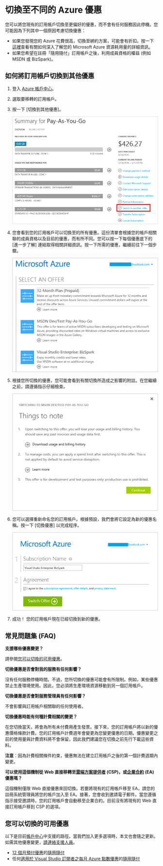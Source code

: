 <properties
	pageTitle="切換至不同的 Azure 優惠 | Microsoft Azure"
	description="說明 Azure 訂閱者如何切換至不同的 Azure 優惠"
	services=""
	documentationCenter=""
	authors="genlin"
	manager="msmbaldwin"
	editor="n/a"
	tags="billing,top-support-issue"/>

<tags
	ms.service="billing"
	ms.workload="na"
	ms.tgt_pltfrm="na"
	ms.devlang="na"
	ms.topic="article"
	ms.date="03/01/2016"
	ms.author="genli"/>

# 切換至不同的 Azure 優惠

您可以將您現有的訂用帳戶切換至更偏好的優惠，而不會有任何服務因此停機。您可能因為下列其中一個原因考慮切換優惠：

-	如果您發現您的 Azure 花費很高，切換至綁約方案，可能會有折扣。按一下[這裡](billing-usage-rate-card-overview.md)查看有關如何深入了解您的 Microsoft Azure 資源耗用量的詳細資訊。
-	如果您希望在註冊「隨用隨付」訂用帳戶之後，利用成員資格的權益 (例如 MSDN 或 BizSpark)。

## 如何將訂用帳戶切換到其他優惠

1.	登入 [Azure 帳戶中心](https://account.windowsazure.com/Subscriptions)。
2.	選取要移轉的訂用帳戶。
3.	按一下 [切換到其他優惠]。

	![siwtchbutton](.\media\billing-how-to-switch-azure-offer\switchbutton.png)
4.	您會看到您的訂用帳戶可以切換至的所有優惠。這份清單會根據您的帳戶相關聯的成員資格以及目前的優惠，而有所不同。您可以按一下每個優惠底下的 [進一步了解] 連結取得相關詳細資訊。按一下所需的優惠，繼續前往下一個步驟。

	![selectoffer](.\media\billing-how-to-switch-azure-offer\selectoffer.png)
5.	根據您所切換的優惠，您可能會看到有關切換所造成之影響的附註。在您繼續之前，請遵循指示仔細檢查。

	![thingstonote](.\media\billing-how-to-switch-azure-offer\thingstonote.png)
6.	您可以選擇重新命名您的訂用帳戶。根據預設，我們會將它設定為新的優惠名稱。按一下 [切換優惠] 以完成程序。

	![confirmpage](.\media\billing-how-to-switch-azure-offer\confirmpage.png)
7.	成功！ 您的訂用帳戶現在已經切換到新的優惠。

## 常見問題集 (FAQ)

**支援哪些優惠變更？**

請參閱[您可以切換的可用優惠](#available-offers-you-can-switch-to)。

**切換優惠是否會對我的服務有任何影響？**

沒有任何服務停機時間。不過，您所切換的優惠可能會有所限制。例如，某些優惠禁止生產環境使用。因此，您必須將生產環境資源移動到另一個訂用帳戶。

**切換優惠是否會對服務管理員有任何影響？**

不會影響與訂用帳戶相關聯的任何使用者。

**切換優惠時能有何種計費相關的變更？**

在您切換當天，將會為所有未付費用產生發票。接下來，您的訂用帳戶將以新的優惠價格條款計費。您的訂用帳戶計費週年會變更為您變更優惠的日期。優惠變更之前的使用量與計費資料將不會保留，因此我們建議您在切換之前先行下載這些資料。

**注意**：因為計費相關條件約束，優惠無法在建立訂用帳戶之後的第一個計費週期內變更。

**可以使用這個機制從 Web 直接移轉至[雲端方案提供者](https://partner.microsoft.com/Solutions/cloud-reseller-overview) (CSP)，或[企業合約](https://azure.microsoft.com/pricing/enterprise-agreement/) (EA) 優惠嗎？**

這個機制僅限 Web 直接優惠來回切換。若要將現有的訂用帳戶移至 EA，請您的註冊系統管理員將您的帳戶加入至 EA。接著，您會收到邀請電子郵件。當您遵循指示接受邀請時，您的訂用帳戶會自動移至企業合約。目前沒有將現有的 Web 直接訂用帳戶移到 CSP 的選項。

## 您可以切換的可用優惠

以下是目前[帳戶中心](https://account.windowsazure.com/Subscriptions)中支援的路徑。當我們加入更多選項時，本文也會隨之更新。如需其他優惠變更，[請連絡支援人員](http://go.microsoft.com/fwlink/?LinkID=619338)。

-	[12 個月預付優惠](https://azure.microsoft.com/offers/ms-azr-0026p/)的[隨用隨付](https://azure.microsoft.com/offers/ms-azr-0003p/)
-	任何[適用於 Visual Studio 訂閱者之每月 Azure 點數優惠](https://azure.microsoft.com/pricing/member-offers/msdn-benefits-details/)的[隨用隨付](https://azure.microsoft.com/offers/ms-azr-0003p/)

<!---HONumber=AcomDC_0302_2016-->
